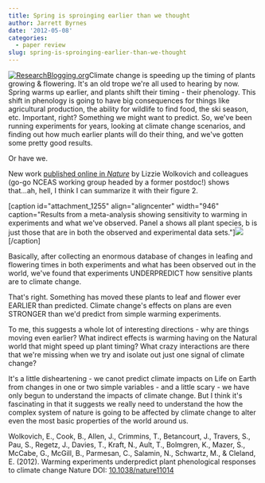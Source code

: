 ```yaml
---
title: Spring is sproinging earlier than we thought
author: Jarrett Byrnes
date: '2012-05-08'
categories:
  - paper review
slug: spring-is-sproinging-earlier-than-we-thought
---
```


[![ResearchBlogging.org](http://www.researchblogging.org/public/citation_icons/rb2_large_gray.png)](http://www.researchblogging.org)Climate change is speeding up the timing of plants growing & flowering.  It's an old trope we're all used to hearing by now.  Spring warms up earlier, and plants shift their timing - their phenology.  This shift in phenology is going to have big consequences for things like agricultural production, the ability for wildlife to find food, the ski season, etc.  Important, right?  Something we might want to predict.  So, we've been running experiments for years, looking at climate change scenarios, and finding out how much earlier plants will do their thing, and we've gotten some pretty good results.

Or have we.

New work [published online in _Nature_](http://dx.doi.org/10.1038/nature11014) by Lizzie Wolkovich and colleagues (go-go NCEAS working group headed by a former postdoc!)  shows that...ah, hell, I think I can summarize it with their figure 2.

[caption id="attachment_1255" align="aligncenter" width="946" caption="Results from a meta-analysis showing sensitivity to warming in experiments and what we've observed.  Panel a shows all plant species, b is just those that are in both the observed and experimental data sets."]![](http://www.imachordata.com/wp-content/uploads/2012/04/nature11014-f2.jpeg)[/caption]

Basically, after collecting an enormous database of changes in leafing and flowering times in both experiments and what has been observed out in the world, we've found that experiments UNDERPREDICT how sensitive plants are to climate change.

That's right.  Something has moved these plants to leaf and flower ever EARLIER than predicted.  Climate change's effects on plans are even STRONGER than we'd predict from simple warming experiments.

To me, this suggests a whole lot of interesting directions - why are things moving even earlier?  What indirect effects is warming having on the Natural world that might speed up plant timing?  What crazy interactions are there that we're missing when we try and isolate out just one signal of climate change?

It's a little disheartening - we canot predict climate impacts on Life on Earth from changes in one or two simple variables - and a little scary - we have only begun to understand the impacts of climate change.  But I think it's fascinating in that it suggests we really need to understand the how the complex system of nature is going to be affected by climate change to alter even the most basic properties of the world around us.

Wolkovich, E., Cook, B., Allen, J., Crimmins, T., Betancourt, J., Travers, S., Pau, S., Regetz, J., Davies, T., Kraft, N., Ault, T., Bolmgren, K., Mazer, S., McCabe, G., McGill, B., Parmesan, C., Salamin, N., Schwartz, M., & Cleland, E. (2012). Warming experiments underpredict plant phenological responses to climate change Nature DOI: [10.1038/nature11014](http://dx.doi.org/10.1038/nature11014)

